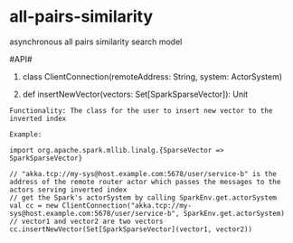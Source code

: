 all-pairs-similarity
====================

asynchronous all pairs similarity search model 

#API#

1. class ClientConnection(remoteAddress: String, system: ActorSystem)

  1. def insertNewVector(vectors: Set[SparkSparseVector]): Unit

    Functionality: The class for the user to insert new vector to the inverted index

    Example:

```
import org.apache.spark.mllib.linalg.{SparseVector => SparkSparseVector}

// "akka.tcp://my-sys@host.example.com:5678/user/service-b" is the address of the remote router actor which passes the messages to the actors serving inverted index
// get the Spark's actorSystem by calling SparkEnv.get.actorSystem
val cc = new ClientConnection("akka.tcp://my-sys@host.example.com:5678/user/service-b", SparkEnv.get.actorSystem) 
// vector1 and vector2 are two vectors 
cc.insertNewVector(Set[SparkSparseVector](vector1, vector2))
```
